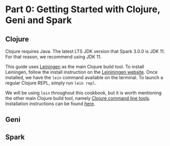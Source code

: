 # Part 0: Getting Started with Clojure, Geni and Spark

## Clojure

Clojure requires Java. The latest LTS JDK version that Spark 3.0.0 is JDK 11. For that reason, we recommend using JDK 11.

This guide uses [Leiningen](https://leiningen.org/) as the main Clojure build tool. To install Leiningen, follow the install instruction on the [Leininingen website](https://leiningen.org/). Once installed, we have the `lein` command available on the terminal. To launch a regular Clojure REPL, simply run `lein repl`.

We will be using `lein` throughout this cookbook, but it is worth mentioning the other main Clojure build tool, namely [Clojure command line tools](https://clojure.org/guides/deps_and_cli). Installation instructions can be found [here](https://clojure.org/guides/getting_started).

## Geni

## Spark
